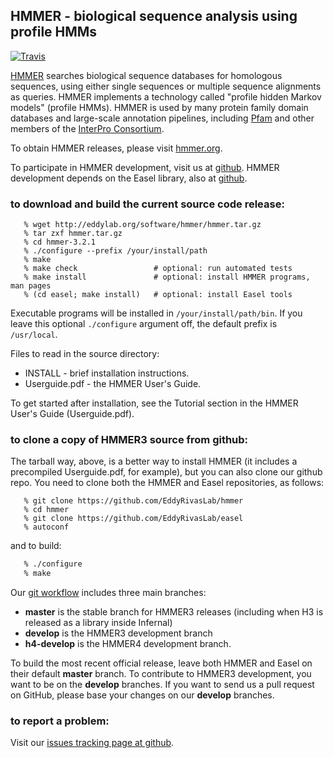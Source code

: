 ## HMMER - biological sequence analysis using profile HMMs

[![Travis](https://img.shields.io/travis/com/horta/hmmer/eddy-develop.svg?label=linux%20%26%20macos%20builds)](https://travis-ci.com/horta/hmmer)

[HMMER](http://hmmer.org) searches biological sequence databases for
homologous sequences, using either single sequences or multiple
sequence alignments as queries. HMMER implements a technology called
"profile hidden Markov models" (profile HMMs). HMMER is used by many
protein family domain databases and large-scale annotation pipelines,
including [Pfam](http://pfam.xfam.org) and other members of the
[InterPro Consortium](http://www.ebi.ac.uk/interpro/).

To obtain HMMER releases, please visit [hmmer.org](http://hmmer.org).

To participate in HMMER development, visit us at
[github](https://github.com/EddyRivasLab/hmmer).  HMMER development
depends on the Easel library, also at
[github](https://github.com/EddyRivasLab/easel).


### to download and build the current source code release:

```
   % wget http://eddylab.org/software/hmmer/hmmer.tar.gz
   % tar zxf hmmer.tar.gz
   % cd hmmer-3.2.1
   % ./configure --prefix /your/install/path
   % make
   % make check                 # optional: run automated tests
   % make install               # optional: install HMMER programs, man pages
   % (cd easel; make install)   # optional: install Easel tools
``` 

Executable programs will be installed in `/your/install/path/bin`. If
you leave this optional `./configure` argument off, the default prefix
is `/usr/local`.

Files to read in the source directory:

   * INSTALL - brief installation instructions.
   * Userguide.pdf - the HMMER User's Guide.
 
To get started after installation, see the Tutorial section in the
HMMER User's Guide (Userguide.pdf).



### to clone a copy of HMMER3 source from github:

The tarball way, above, is a better way to install HMMER (it includes
a precompiled Userguide.pdf, for example), but you can also clone our
github repo. You need to clone both the HMMER and Easel repositories,
as follows:

```
   % git clone https://github.com/EddyRivasLab/hmmer
   % cd hmmer
   % git clone https://github.com/EddyRivasLab/easel
   % autoconf
```

and to build:

```bash
   % ./configure
   % make
```

Our [git workflow](https://github.com/EddyRivasLab/hmmer/wiki/Git-workflow)
includes three main branches:

 * **master** is the stable branch for HMMER3 releases (including when
   H3 is released as a library inside Infernal)
 * **develop** is the HMMER3 development branch
 * **h4-develop** is the HMMER4 development branch.

To build the most recent official release, leave both HMMER and Easel
on their default **master** branch.  To contribute to HMMER3
development, you want to be on the **develop** branches. If you want
to send us a pull request on GitHub, please base your changes on our
**develop** branches.


### to report a problem:

Visit our
[issues tracking page at github](https://github.com/EddyRivasLab/hmmer/issues).

